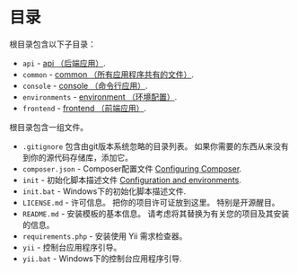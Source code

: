 目录
===========

根目录包含以下子目录：

- `api` - [api （后端应用）](structure-applications.md).
- `common` - [common （所有应用程序共有的文件）](structure-applications.md).
- `console` - [console （命令行应用）](structure-applications.md).
- `environments` - [environment （环境配置）](structure-environments.md).
- `frontend` - [frontend （前端应用）](structure-applications.md).

根目录包含一组文件。

- `.gitignore` 包含由git版本系统忽略的目录列表。 如果你需要的东西从来没有到你的源代码存储库，添加它。
- `composer.json` - Composer配置文件 [Configuring Composer](start-composer.md).
- `init` - 初始化脚本描述文件 [Configuration and environments](structure-environments.md).
- `init.bat` - Windows下的初始化脚本描述文件.
- `LICENSE.md` - 许可信息。 把你的项目许可证放到这里。 特别是开源醒目。
- `README.md` - 安装模板的基本信息。 请考虑将其替换为有关您的项目及其安装的信息。
- `requirements.php` - 安装使用 Yii 需求检查器。
- `yii` - 控制台应用程序引导。
- `yii.bat` - Windows下的控制台应用程序引导.
